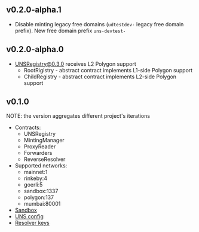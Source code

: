 ## v0.2.0-alpha.1
- Disable minting legacy free domains (`udtestdev-` legacy free domain prefix). New free domain prefix `uns-devtest-`

## v0.2.0-alpha.0
- UNSRegistry@0.3.0 receives L2 Polygon support
    - RootRigistry - abstract contract implements L1-side Polygon support
    - ChildRegistry - abstract contract implements L2-side Polygon support

## v0.1.0
NOTE: the version aggregates different project's iterations
- Contracts:
    - UNSRegistry
    - MintingManager
    - ProxyReader
    - Forwarders
    - ReverseResolver
- Supported networks:
    - mainnet:1
    - rinkeby:4
    - goerli:5
    - sandbox:1337
    - polygon:137
    - mumbai:80001
- [Sandbox](./sandbox/README.md)
- [UNS config](./uns-config.json)
- [Resolver keys](./resolver-keys.json)
